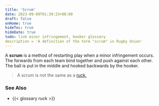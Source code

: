 ```yaml
---
title: 'Scrum'
date: 2023-09-09T01:39:23+08:00
draft: false
onHome: true
hideToc: true
hideDate: true
todo: link minor infringement, hooker glossary
description = 'A definition of the term "scrum" in Rugby Union'
---
```


A **scrum** is a method of restarting play when a minor infringement occurs. The forwards from each team bind together and push against each other. The ball is put in the middle and hooked backwards by the hooker.

> A scrum is not the same as a [ruck.](/glossary/ruck)

### See Also
- {{< glossary ruck >}}

<!-- {{< figure src="/img/scrum.png" title="Figure 1: A scrum. The ball is put in the middle and hooked backwards." >}} -->